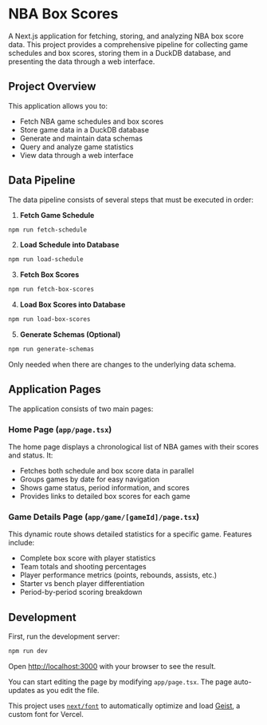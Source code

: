 # NBA Box Scores

A Next.js application for fetching, storing, and analyzing NBA box score data. This project provides a comprehensive pipeline for collecting game schedules and box scores, storing them in a DuckDB database, and presenting the data through a web interface.

## Project Overview

This application allows you to:
- Fetch NBA game schedules and box scores
- Store game data in a DuckDB database
- Generate and maintain data schemas
- Query and analyze game statistics
- View data through a web interface

## Data Pipeline

The data pipeline consists of several steps that must be executed in order:

1. **Fetch Game Schedule**
```bash
npm run fetch-schedule
```

2. **Load Schedule into Database**
```bash
npm run load-schedule
```

3. **Fetch Box Scores**
```bash
npm run fetch-box-scores
```

4. **Load Box Scores into Database**
```bash
npm run load-box-scores
```

5. **Generate Schemas (Optional)**
```bash
npm run generate-schemas
```
Only needed when there are changes to the underlying data schema.

## Application Pages

The application consists of two main pages:

### Home Page (`app/page.tsx`)
The home page displays a chronological list of NBA games with their scores and status. It:
- Fetches both schedule and box score data in parallel
- Groups games by date for easy navigation
- Shows game status, period information, and scores
- Provides links to detailed box scores for each game

### Game Details Page (`app/game/[gameId]/page.tsx`)
This dynamic route shows detailed statistics for a specific game. Features include:
- Complete box score with player statistics
- Team totals and shooting percentages
- Player performance metrics (points, rebounds, assists, etc.)
- Starter vs bench player differentiation
- Period-by-period scoring breakdown

## Development

First, run the development server:

```bash
npm run dev
```

Open [http://localhost:3000](http://localhost:3000) with your browser to see the result.

You can start editing the page by modifying `app/page.tsx`. The page auto-updates as you edit the file.

This project uses [`next/font`](https://nextjs.org/docs/app/building-your-application/optimizing/fonts) to automatically optimize and load [Geist](https://vercel.com/font), a custom font for Vercel.
